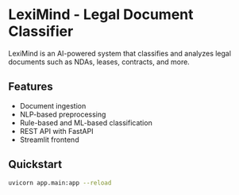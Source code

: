 # LexiMind - Legal Document Classifier

LexiMind is an AI-powered system that classifies and analyzes legal documents such as NDAs, leases, contracts, and more.

## Features
- Document ingestion
- NLP-based preprocessing
- Rule-based and ML-based classification
- REST API with FastAPI
- Streamlit frontend

## Quickstart

```bash
uvicorn app.main:app --reload
```
